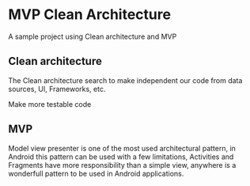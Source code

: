 MVP Clean Architecture
==

A sample project using Clean architecture and MVP

Clean architecture
------------

The Clean architecture search to make independent our code from data sources, UI, Frameworks, etc.

Make more testable code

MVP
------------

Model view presenter is one of the most used architectural pattern, in Android this pattern can be used with a few limitations, Activities and Fragments have more responsibility than a simple view, anywhere is a wonderfull pattern to be used in Android applications.
